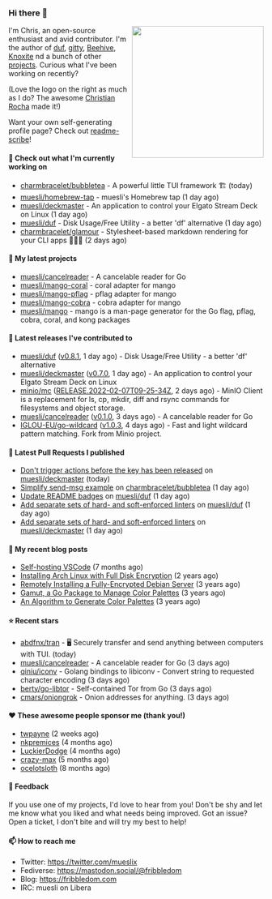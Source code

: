 ### Hi there 👋

<img align="right" src="https://raw.githubusercontent.com/muesli/muesli/master/assets/termenv.png" width="260">

I'm Chris, an open-source enthusiast and avid contributor. I'm the author of [duf](https://github.com/muesli/duf),
[gitty](https://github.com/muesli/gitty), [Beehive](https://github.com/muesli/beehive), [Knoxite](https://github.com/knoxite/knoxite)
 nd a bunch of other [projects](https://fribbledom.com/projects/). Curious what I've been working on recently?

(Love the logo on the right as much as I do? The awesome [Christian Rocha](https://github.com/meowgorithm/) made it!)

Want your own self-generating profile page? Check out [readme-scribe](https://github.com/muesli/readme-scribe)!

#### 👷 Check out what I'm currently working on

- [charmbracelet/bubbletea](https://github.com/charmbracelet/bubbletea) - A powerful little TUI framework 🏗 (today)
- [muesli/homebrew-tap](https://github.com/muesli/homebrew-tap) - muesli&#39;s Homebrew tap (1 day ago)
- [muesli/deckmaster](https://github.com/muesli/deckmaster) - An application to control your Elgato Stream Deck on Linux (1 day ago)
- [muesli/duf](https://github.com/muesli/duf) - Disk Usage/Free Utility - a better &#39;df&#39; alternative (1 day ago)
- [charmbracelet/glamour](https://github.com/charmbracelet/glamour) - Stylesheet-based markdown rendering for your CLI apps 💇🏻‍♀️ (2 days ago)

#### 🌱 My latest projects

- [muesli/cancelreader](https://github.com/muesli/cancelreader) - A cancelable reader for Go
- [muesli/mango-coral](https://github.com/muesli/mango-coral) - coral adapter for mango
- [muesli/mango-pflag](https://github.com/muesli/mango-pflag) - pflag adapter for mango
- [muesli/mango-cobra](https://github.com/muesli/mango-cobra) - cobra adapter for mango
- [muesli/mango](https://github.com/muesli/mango) - mango is a man-page generator for the Go flag, pflag, cobra, coral, and kong packages

#### 🔭 Latest releases I've contributed to

- [muesli/duf](https://github.com/muesli/duf) ([v0.8.1](https://github.com/muesli/duf/releases/tag/v0.8.1), 1 day ago) - Disk Usage/Free Utility - a better &#39;df&#39; alternative
- [muesli/deckmaster](https://github.com/muesli/deckmaster) ([v0.7.0](https://github.com/muesli/deckmaster/releases/tag/v0.7.0), 1 day ago) - An application to control your Elgato Stream Deck on Linux
- [minio/mc](https://github.com/minio/mc) ([RELEASE.2022-02-07T09-25-34Z](https://github.com/minio/mc/releases/tag/RELEASE.2022-02-07T09-25-34Z), 2 days ago) - MinIO Client is a replacement for ls, cp, mkdir, diff and rsync commands for filesystems and object storage.
- [muesli/cancelreader](https://github.com/muesli/cancelreader) ([v0.1.0](https://github.com/muesli/cancelreader/releases/tag/v0.1.0), 3 days ago) - A cancelable reader for Go
- [IGLOU-EU/go-wildcard](https://github.com/IGLOU-EU/go-wildcard) ([v1.0.3](https://github.com/IGLOU-EU/go-wildcard/releases/tag/v1.0.3), 4 days ago) - Fast and light wildcard pattern matching. Fork from Minio project.

#### 🔨 Latest Pull Requests I published

- [Don&#39;t trigger actions before the key has been released](https://github.com/muesli/deckmaster/pull/80) on [muesli/deckmaster](https://github.com/muesli/deckmaster) (today)
- [Simplify send-msg example](https://github.com/charmbracelet/bubbletea/pull/223) on [charmbracelet/bubbletea](https://github.com/charmbracelet/bubbletea) (1 day ago)
- [Update README badges](https://github.com/muesli/duf/pull/165) on [muesli/duf](https://github.com/muesli/duf) (1 day ago)
- [Add separate sets of hard- and soft-enforced linters](https://github.com/muesli/duf/pull/164) on [muesli/duf](https://github.com/muesli/duf) (1 day ago)
- [Add separate sets of hard- and soft-enforced linters](https://github.com/muesli/deckmaster/pull/77) on [muesli/deckmaster](https://github.com/muesli/deckmaster) (1 day ago)

#### 📜 My recent blog posts

- [Self-hosting VSCode](https://fribbledom.com/posts/selfhosting-vscode/) (7 months ago)
- [Installing Arch Linux with Full Disk Encryption](https://fribbledom.com/posts/encrypted-arch-install/) (2 years ago)
- [Remotely Installing a Fully-Encrypted Debian Server](https://fribbledom.com/posts/encrypted-remote-debian-install/) (3 years ago)
- [Gamut, a Go Package to Manage Color Palettes](https://fribbledom.com/posts/gamut-package-to-handle-color-palettes/) (3 years ago)
- [An Algorithm to Generate Color Palettes](https://fribbledom.com/posts/an-algorithm-to-generate-color-palettes/) (3 years ago)

#### ⭐ Recent stars

- [abdfnx/tran](https://github.com/abdfnx/tran) - 🖥 Securely transfer and send anything between computers with TUI. (today)
- [muesli/cancelreader](https://github.com/muesli/cancelreader) - A cancelable reader for Go (3 days ago)
- [qiniu/iconv](https://github.com/qiniu/iconv) - Golang bindings to libiconv - Convert string to requested character encoding (3 days ago)
- [berty/go-libtor](https://github.com/berty/go-libtor) - Self-contained Tor from Go (3 days ago)
- [cmars/oniongrok](https://github.com/cmars/oniongrok) - Onion addresses for anything. (3 days ago)

#### ❤️ These awesome people sponsor me (thank you!)

- [twpayne](https://github.com/twpayne) (2 weeks ago)
- [nkpremices](https://github.com/nkpremices) (4 months ago)
- [LuckierDodge](https://github.com/LuckierDodge) (4 months ago)
- [crazy-max](https://github.com/crazy-max) (5 months ago)
- [ocelotsloth](https://github.com/ocelotsloth) (8 months ago)

#### 💬 Feedback

If you use one of my projects, I'd love to hear from you! Don't be shy and let me know what you liked
and what needs being improved. Got an issue? Open a ticket, I don't bite and will try my best to help!

#### 📫 How to reach me

- Twitter: https://twitter.com/mueslix
- Fediverse: https://mastodon.social/@fribbledom
- Blog: https://fribbledom.com
- IRC: muesli on Libera
